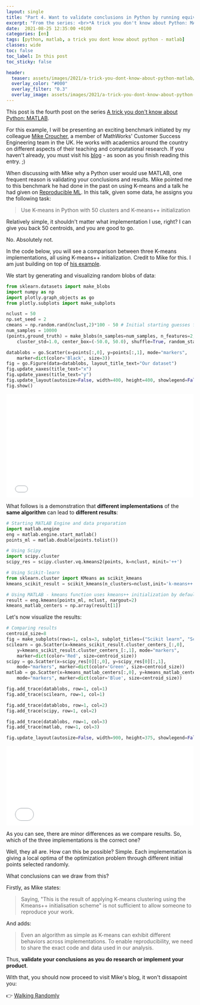 ```yaml
---
layout: single
title: "Part 4. Want to validate conclusions in Python by running equivalent MATLAB code"
excerpt: "From the series: <br>*A trick you don't know about Python: MATLAB*"
date:  2021-08-25 12:35:00 +0100
categories: [en]
tags: [python, matlab, a trick you dont know about python - matlab]
classes: wide
toc: false
toc_label: In this post
toc_sticky: false

header: 
  teaser: assets/images/2021/a-trick-you-dont-know-about-python-matlab/trick-validate.jpg
  overlay_color: "#000"
  overlay_filter: "0.3"
  overlay_image: assets/images/2021/a-trick-you-dont-know-about-python-matlab/trick-validate.jpg
---
```


This post is the fourth post on the series [A trick you don't know about Python: MATLAB](../../../blog/en/a-trick-you-dont-know-about-python-matlab).

For this example, I will be presenting an exciting benchmark initiated by my colleague [Mike Croucher](https://www.linkedin.com/in/mike-croucher-32336113/), a member of MathWorks' Customer Success Engineering team in the UK. He works with academics around the country on different aspects of their teaching and computational research. If you haven't already, you must visit his [blog](https://walkingrandomly.com/) - as soon as you finish reading this entry. ;)

When discussing with Mike why a Python user would use MATLAB, one frequent reason is validating your conclusions and results. Mike pointed me to this benchmark he had done in the past on using K-means and a talk he had given on [Reproducible ML](https://mikecroucher.github.io/reproducible_ML/). In this talk, given some data, he assigns you the following task:

> Use K-means in Python with 50 clusters and K-means++ initialization

Relatively simple, it shouldn't matter what implementation I use, right? I can give you back 50 centroids, and you are good to go. 

No. Absolutely not. 

In the code below, you will see a comparison between three K-means implementations, all using K-means++ initialization. Credit to Mike for this. I am just building on top of [his example](https://github.com/mikecroucher/reproducible_ML/blob/master/k_means_implementation.ipynb). 

We start by generating and visualizing random blobs of data:

```python
from sklearn.datasets import make_blobs
import numpy as np
import plotly.graph_objects as go
from plotly.subplots import make_subplots

nclust = 50
np.set_seed = 2
cmeans = np.random.rand(nclust,2)*100 - 50 # Initial starting guesses for the centres
num_samples = 10000
(points,ground_truth) = make_blobs(n_samples=num_samples, n_features=2, centers=nclust, 
    cluster_std=1.0, center_box=(-50.0, 50.0), shuffle=True, random_state=0)

datablobs = go.Scatter(x=points[:,0], y=points[:,1], mode="markers", 
    marker=dict(color='Black', size=3))
fig = go.Figure(data=datablobs, layout_title_text="Our dataset")
fig.update_xaxes(title_text="x")
fig.update_yaxes(title_text="y")
fig.update_layout(autosize=False, width=400, height=400, showlegend=False)
fig.show()
```

<div>
  <div style="position:relative;padding-top:55%;">
    <iframe src="/assets/images/2021/a-trick-you-dont-know-about-python-matlab/generate-data.html" frameborder="0" webkitAllowFullScreen mozallowfullscreen allowFullScreen
      style="position:absolute;top:0;left:0;width:100%;height:100%;"></iframe>
  </div>
</div>

What follows is a demonstration that **different implementations** of the **same algorithm** can lead to **different results**:

```python
# Starting MATLAB Engine and data preparation
import matlab.engine 
eng = matlab.engine.start_matlab()
points_ml = matlab.double(points.tolist())

# Using Scipy
import scipy.cluster
scipy_res = scipy.cluster.vq.kmeans2(points, k=nclust, minit='++')

# Using Scikit-learn
from sklearn.cluster import KMeans as scikit_kmeans
kmeans_scikit_result = scikit_kmeans(n_clusters=nclust,init='k-means++').fit(points)

# Using MATLAB - kmeans function uses kmeans++ initialization by default
result = eng.kmeans(points_ml, nclust, nargout=2) 
kmeans_matlab_centers = np.array(result[1])
```

Let's now visualize the results:

```python
# Comparing results
centroid_size=8
fig = make_subplots(rows=1, cols=3, subplot_titles=("Scikit learn", "Scipy", "MATLAB"))
scilearn = go.Scatter(x=kmeans_scikit_result.cluster_centers_[:,0], 
    y=kmeans_scikit_result.cluster_centers_[:,1], mode="markers", 
    marker=dict(color='Red', size=centroid_size))
scipy = go.Scatter(x=scipy_res[0][:,0], y=scipy_res[0][:,1], 
    mode="markers", marker=dict(color='Green', size=centroid_size))
matlab = go.Scatter(x=kmeans_matlab_centers[:,0], y=kmeans_matlab_centers[:,1], 
    mode="markers", marker=dict(color='Blue', size=centroid_size))

fig.add_trace(datablobs, row=1, col=1)
fig.add_trace(scilearn, row=1, col=1)

fig.add_trace(datablobs, row=1, col=2)
fig.add_trace(scipy, row=1, col=2)

fig.add_trace(datablobs, row=1, col=3)
fig.add_trace(matlab, row=1, col=3)

fig.update_layout(autosize=False, width=900, height=375, showlegend=False)
```

<div>
  <div style="position:relative;padding-top:42%;width:100%;">
    <iframe src="/assets/images/2021/a-trick-you-dont-know-about-python-matlab/benchmark.html" frameborder="0" autosize="true" webkitAllowFullScreen mozallowfullscreen allowFullScreen
      style="position:absolute;top:0;left:0;width:100%;height:100%;"></iframe>
  </div>
</div>

As you can see, there are minor differences as we compare results. So, which of the three implementations is the correct one? 

Well, they all are. How can this be possible? Simple. Each implementation is giving a local optima of the optimization problem through different initial points selected randomly.

What conclusions can we draw from this?

Firstly, as Mike states:

> Saying, "This is the result of applying K-means clustering using the Kmeans++ initialisation scheme" is not sufficient to allow someone to reproduce your work. 

And adds:

> Even an algorithm as simple as K-means can exhibit different behaviors across implementations. To enable reproducibility, we need to share the exact code and data used in our analysis.

Thus, **validate your conclusions as you do research or implement your product**.

With that, you should now proceed to visit Mike's blog, it won't dissapoint you: 

:point_right: [Walking Randomly](https://walkingrandomly.com/)
